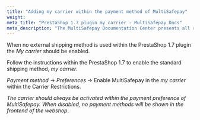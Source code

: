 ```yaml
---
title: "Adding my carrier within the payment method of MultiSafepay"
weight:
meta_title: "PrestaShop 1.7 plugin my carrier - MultiSafepay Docs"
meta_description: "The MultiSafepay Documentation Center presents all relevant information about our Plugins and API. You can also find support pages for payment methods, tools and general questions as well as the contact details of our Support and Integration Teams."
---
```


When no external shipping method is used within the PrestaShop 1.7 plugin the _My carrier_ should be enabled.

Follow the instructions within the PrestaShop 1.7 to enable the standard shipping method, _my carrier_.

_Payment method_ -> _Preferences_ -> Enable MultiSafepay in the _my carrier_ within the Carrier Restrictions.

_The carrier should always be activated within the payment preference of MultiSafepay. When disabled, no payment methods will be shown in the frontend of the webshop_.

